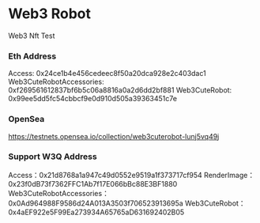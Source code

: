 # Web3 Robot

Web3 Nft Test

### Eth Address

Access: 0x24ce1b4e456cedeec8f50a20dca928e2c403dac1
Web3CuteRobotAccessories: 0xf269561612837bf6b5c06a8816a0a2d6dd2bf881
Web3CuteRobot: 0x99ee5dd5fc54cbbcf9e0d910d505a39363451c7e

### OpenSea

https://testnets.opensea.io/collection/web3cuterobot-lunj5vq49j



### Support W3Q Address

Access：0x21d8768a1a947c49d0552e9519a1f373717cf954
RenderImage：0x23f0dB73f7362FFC1Ab7f17E066bBc88E3BF1880
Web3CuteRobotAccessories：0x0Ad964988F9586d24A013A3503f706523913695a
Web3CuteRobot： 0x4aEF922e5F99Ea273934A65765aD631692402B05
